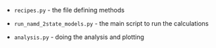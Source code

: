 
* `recipes.py` - the file defining methods

* `run_namd_2state_models.py`  - the main script to run the calculations

* `analysis.py` - doing the analysis and plotting

